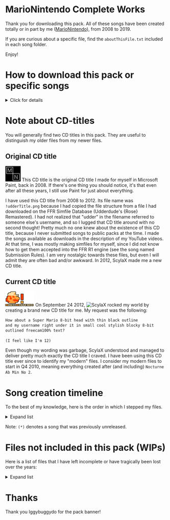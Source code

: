 # MarioNintendo Complete Works

Thank you for downloading this pack. All of these songs have been created totally or in part
by me ([MarioNintendo](http://www.flashflashrevolution.com/profile/MarioNintendo/)), from 2008 to 2019.

If you are curious about a specific file, find the `aboutThisFile.txt` included in
each song folder.

Enjoy!

# How to download this pack or specific songs
<details><summary>Click for details</summary>
Scroll back to the top of this page, and click the download button:
![How to download this pack](howtodownload.png)

Don't want to download the full pack? Simply follow these steps:
![How to download a single song](download1song.png)
</details>


# Note about CD-titles
You will generally find two CD titles in this pack. They are useful to distinguish my older files from my newer
files.

## Original CD title
![](og-mntitle.png)
This CD title is the original CD title I made for myself in Microsoft Paint, back in 2008.
If there's one thing you should notice, it's that even after all these years, I still use Paint for just about
everything.

I have used this CD title from 2008 to 2012. Its file name was `!udderTitle.png` because I had copied the file
structure from a file I had downloaded on the FFR Simfile Database (Udderdude's {Rose} Remastered). I had not
realized that "udder" in the filename referred to someone else's username, and so I lugged that CD title around
with no second thought! Pretty much no one knew about the existence of this CD title,
because I never submitted songs to public packs at the time. I made the songs available as downloads in the
description of my YouTube videos. At that time, I was mostly making simfiles for myself, since I did not know
how to get them accepted into the FFR R1 engine (see the song named Submission Rules). I am very nostalgic
towards these files, but even I will admit they are often bad and/or awkward. In 2012, ScylaX made me a new CD
title.

## Current CD title
![](mntitle.png)
On September 24 2012, ![ScylaX](http://flashflashrevolution.com/profile/ScylaX) rocked my world by creating a
brand new CD title for me. My request was the following:

```
How about a Super Mario 8-bit head with thin black outline
and my username right under it in small cool stylish blocky 8-bit outlined freecam100% text?

(I feel like I'm 12)
```

Even though my wording was garbage, ScylaX understood and managed to deliver pretty much exactly the CD title
I craved. I have been using this CD title ever since to identify my "modern" files. I consider my modern files
to start in Q4 2010, meaning everything created after (and including) `Nocturne Ab Min No 2`.

# Song creation timeline
To the best of my knowledge, here is the order in which I stepped my files. 

<details><summary>Expand list</summary>
<p>

```
~~ 2008 ~~
(*) Winter
(*) {Rose} Remastered
(*) Loituma speedcore

~~ 2009 ~~
(*) Candy Pop
(*) Mr Larpus
(*) Metropolis
Hell in 3 Seconds
The Time Warp
Jungle
(*) Tricky's Song
(*) FFReedom

~~ 2010 ~~
Don't give a FUCK
(*) Nocturne Ab Min No 2
In Flux
(*) Spacefarer
Animus Intorqueo 1
Animus Intorqueo 2
Animus Intorqueo 3
Automata
Comfortably Lost
Stress

~~ 2011 ~~
(*) Unf
botu1
Baby Still Too Fat
Love, The Elephant
(*) He's A Pirate
Mortal Kombat Metal Menu
spanish
Submission Rules
Lives Without Meaning
umad
I hate humans
Xanthystrauma

~~ 2012 ~~
Never Enough
S
FF7 - Theme of Aeris
ULTRAnumb
Pictures at an Exhibition
Redirected Moonlight
shes got moxie
lookoutthewindow
.357 Magnum
Art of the Madness
Mario Mix for Piano
Jazzman - Super Mario Bros.
Pokemon BW - Elite Four
Mega Man 9 Rock Medley
Unshakeable
Car select
A Crimson Rose and a Gin Tonic

~~ 2013 ~~
-Slapstick-
Felix^3
Accelerator
PWRPFF RAVES
La fuite des jours
(*) Heaven's Gate

~~ 2014 ~~
Frainbreeze
(*) O Canada
(*) Wheelpower & Go
(*) Spinal Fluid Explosion Girl
(*) Space Threat
Shovel Knight Main Theme
Magical Sound Shower

~~ 2015 ~~
(*) Moon Trance
(*) Entre l'ombre et la lumiere
(*) Fghjukiolkijhngbfvrgthyujikolkijuhgbfvrtgyhujioikj
Drive of Unliving Things
Mario Paint Medley
Ground Theme - Underground Theme

~~ 2016 (craziest year) ~~
// (Splitting by month because I made a lot of songs for VGMP4 !!)
// January
	Chelnov Theme
// February
	The Void of Space
	A Beautiful Day For Golf
// March
	Hope & Joy Peace & Love
	DARK DEMON'S SONG
	Gear Getaway
	Balloon Fight Medley
// April
	The Mysterious Murasame Castle
// May
	Black Rain
	Coeur de Ceramique
	Staff Credits (Mario Kart 7)
	You're IZAYOI
// June
	City
	Kingdom of Devotindos
	Blue Field & Catch'em Theme
	Alien Lair
	Blade's Theme
	TAKE OFF
	Sortie
	Inner Goldfield
	Ending Theme
	Life Flashing Before One's Eyes
	Cursed Destiny
	Underwater
	Gerudo Valley
	Temple
// September (after the VGMP4 release)
	(*) Megalovania (never added to VGMP4)
// Also ...
	(*) Hardwired
	Area A
	12-gauge pez dispenser

~~ 2017 ~~
Boss Battle
Beep Beep I'm a Sheep
I've Got Rhythm

~~ 2018 ~~
Tiger Rag
(*) Computer Blues
(*) Aleph-0

~~ 2019 ~~
(*) Firewall
```

</details>

Note: `(*)` denotes a song that was previously unreleased.

# Files not included in this pack (WIPs)
Here is a list of files that I have left incomplete or have tragically been lost over the years:

<details><summary>Expand list</summary>
<p>

```
900%MAX ANGERpower
Bring Back That Leroy Brown (This file from 2008 is lost, but the first 20 seconds were stepped. Circa 2009)
Circuit (Mario Kart 7 remix from Super Smash Bros. for Wii U)
Cities of the Future (Infected mushrooms, milla remix)
Diablosis Naga
Dwelling of Doom (Shnabubula)
Goodbye Yellow Brick Road (This file from 2008 is completely lost)
Magnum (xKore)
Manxome (Ryan Iyengar)
naTivefAce (playable in Dragons Fury engine, mostly stepped by Razor though)
PAC-MAN (Super Smash Bros. Wii U Version)
Reeps 2.0
steppin it up (Nick Perrin)
Super Mario Dirty Mix (A physician & A Scholar, never got permission for FFR)
```
</details>

# Thanks
Thank you Iggybuggydo for the pack banner!
